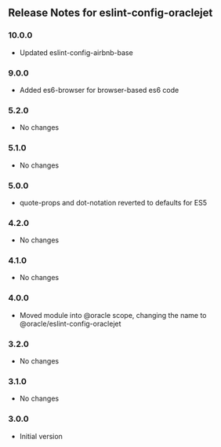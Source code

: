 ## Release Notes for eslint-config-oraclejet ##

### 10.0.0
* Updated eslint-config-airbnb-base

### 9.0.0
* Added es6-browser for browser-based es6 code

### 5.2.0
* No changes

### 5.1.0
* No changes

### 5.0.0
* quote-props and dot-notation reverted to defaults for ES5

### 4.2.0
* No changes

### 4.1.0
* No changes

### 4.0.0
* Moved module into @oracle scope, changing the name to @oracle/eslint-config-oraclejet

### 3.2.0
* No changes

### 3.1.0
* No changes

### 3.0.0
* Initial version
